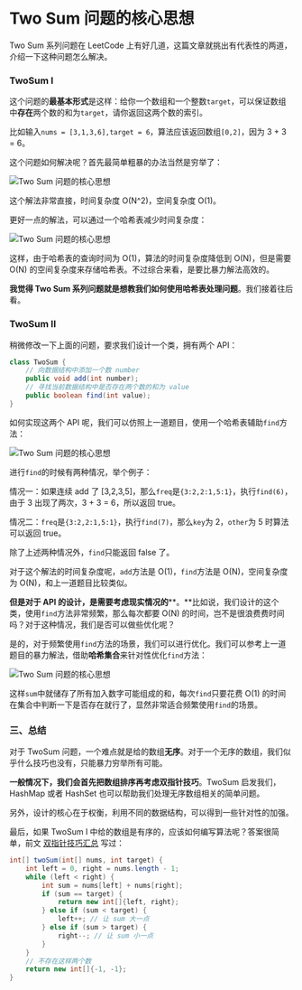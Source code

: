 # Two Sum 问题的核心思想



Two Sum 系列问题在 LeetCode 上有好几道，这篇文章就挑出有代表性的两道，介绍一下这种问题怎么解决。

### TwoSum I

这个问题的**最基本形式**是这样：给你一个数组和一个整数`target`，可以保证数组中**存在**两个数的和为`target`，请你返回这两个数的索引。

比如输入`nums = [3,1,3,6],target = 6`，算法应该返回数组`[0,2]`，因为 3 + 3 = 6。

这个问题如何解决呢？首先最简单粗暴的办法当然是穷举了：

![Two Sum 问题的核心思想](https://www.cxyxiaowu.com/wp-content/uploads/2019/10/1571900875-621a6a2eead0c1c.png)

这个解法非常直接，时间复杂度 O(N^2)，空间复杂度 O(1)。

更好一点的解法，可以通过一个哈希表减少时间复杂度：

![Two Sum 问题的核心思想](https://www.cxyxiaowu.com/wp-content/uploads/2019/10/1571900875-7412b85e15779d3.png)

这样，由于哈希表的查询时间为 O(1)，算法的时间复杂度降低到 O(N)，但是需要 O(N) 的空间复杂度来存储哈希表。不过综合来看，是要比暴力解法高效的。

**我觉得 Two Sum 系列问题就是想教我们如何使用哈希表处理问题**。我们接着往后看。

### TwoSum II

稍微修改一下上面的问题，要求我们设计一个类，拥有两个 API：

```java
class TwoSum {
    // 向数据结构中添加一个数 number
    public void add(int number);
    // 寻找当前数据结构中是否存在两个数的和为 value
    public boolean find(int value);
}
```

如何实现这两个 API 呢，我们可以仿照上一道题目，使用一个哈希表辅助`find`方法：

![Two Sum 问题的核心思想](https://www.cxyxiaowu.com/wp-content/uploads/2019/10/1571900876-5dcf039d490f63b.png)

进行`find`的时候有两种情况，举个例子：

情况一：如果连续 add 了 [3,2,3,5]，那么`freq`是`{3:2,2:1,5:1}`，执行`find(6)`，由于 3 出现了两次，3 + 3 = 6，所以返回 true。

情况二：`freq`是`{3:2,2:1,5:1}`，执行`find(7)`，那么`key`为 2，`other`为 5 时算法可以返回 true。

除了上述两种情况外，`find`只能返回 false 了。

对于这个解法的时间复杂度呢，`add`方法是 O(1)，`find`方法是 O(N)，空间复杂度为 O(N)，和上一道题目比较类似。

**但是对于 API 的设计，是需要考虑现实情况的****。**比如说，我们设计的这个类，使用`find`方法非常频繁，那么每次都要 O(N) 的时间，岂不是很浪费费时间吗？对于这种情况，我们是否可以做些优化呢？

是的，对于频繁使用`find`方法的场景，我们可以进行优化。我们可以参考上一道题目的暴力解法，借助**哈希集合**来针对性优化`find`方法：

![Two Sum 问题的核心思想](https://www.cxyxiaowu.com/wp-content/uploads/2019/10/1571900876-2ce7d5c74c6ce2a.png)

这样`sum`中就储存了所有加入数字可能组成的和，每次`find`只要花费 O(1) 的时间在集合中判断一下是否存在就行了，显然非常适合频繁使用`find`的场景。

### 三、总结

对于 TwoSum 问题，一个难点就是给的数组**无序**。对于一个无序的数组，我们似乎什么技巧也没有，只能暴力穷举所有可能。

**一般情况下，我们会首先把数组排序再考虑双指针技巧**。TwoSum 启发我们，HashMap 或者 HashSet 也可以帮助我们处理无序数组相关的简单问题。

另外，设计的核心在于权衡，利用不同的数据结构，可以得到一些针对性的加强。

最后，如果 TwoSum I 中给的数组是有序的，应该如何编写算法呢？答案很简单，前文 [双指针技巧汇总](http://mp.weixin.qq.com/s?__biz=MzU0MDg5OTYyOQ==&mid=2247484119&idx=1&sn=4e7a1389ced3b45de694605c03750d5d&chksm=fb336295cc44eb832640d174844f3622457c69b48c4a18e2f599a88eacb797af4f30bfe3312c&scene=21#wechat_redirect) 写过：

```java
int[] twoSum(int[] nums, int target) {
    int left = 0, right = nums.length - 1;
    while (left < right) {
        int sum = nums[left] + nums[right];
        if (sum == target) {
            return new int[]{left, right};
        } else if (sum < target) {
            left++; // 让 sum 大一点
        } else if (sum > target) {
            right--; // 让 sum 小一点
        }
    }
    // 不存在这样两个数
    return new int[]{-1, -1};
}

```